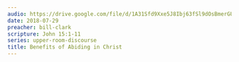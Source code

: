 ```yaml
---
audio: https://drive.google.com/file/d/1A31Sfd9Xxe5J8Ibj63fSl9dOsBmerGUQ/view
date: 2018-07-29
preacher: bill-clark
scripture: John 15:1-11
series: upper-room-discourse
title: Benefits of Abiding in Christ
---
```

